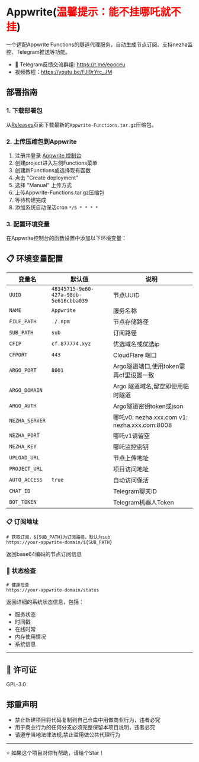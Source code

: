 # Appwrite(<span style="color:red; font-weight:bold;">温馨提示：能不挂哪吒就不挂</span>)


一个适配Appwrite Functions的隧道代理服务，自动生成节点订阅、支持nezha监控、Telegram推送等功能。


* 📱 Telegram反馈交流群组: https://t.me/eooceu
* 视频教程：https://youtu.be/FJl9rYrc_JM

## 部署指南

### 1. 下载部署包

从[Releases](../../releases)页面下载最新的`Appwrite-Functions.tar.gz`压缩包。

### 2. 上传压缩包到Appwrite

1. 注册并登录 [Appwrite 控制台](https://cloud.appwrite.io)
2. 创建project进入左侧Functions菜单
3. 创建新Functions或选择现有函数
4. 点击 "Create deployment"
5. 选择 "Manual" 上传方式
6. 上传Appwrite-Functions.tar.gz压缩包
7. 等待构建完成
8. 添加系统自动保活cron `*/5 * * * *`

### 3. 配置环境变量

在Appwrite控制台的函数设置中添加以下环境变量：

## 📋 环境变量配置

| 变量名 | 默认值 | 说明 |
|--------|--------|------|
| `UUID` | `48345715-9e60-427a-98db-5e616cbba039` | 节点UUID |
| `NAME` | `Appwrite` | 服务名称 |
| `FILE_PATH` | `./.npm` | 节点存储路径 |
| `SUB_PATH` | `sub` | 订阅路径 |
| `CFIP` | `cf.877774.xyz` | 优选域名或优选ip |
| `CFPORT` | `443` | CloudFlare 端口 |
| `ARGO_PORT` | `8001` | Argo隧道端口,使用token需再cf里设置一致 |
| `ARGO_DOMAIN` |  | Argo 隧道域名,留空即使用临时隧道 |
| `ARGO_AUTH` |  | Argo隧道密钥token或json |
| `NEZHA_SERVER` |  | 哪吒v0: nezha.xxx.com  v1: nezha.xxx.com:8008|
| `NEZHA_PORT` |  | 哪吒v1请留空|
| `NEZHA_KEY` |  | 哪吒监控密钥 |
| `UPLOAD_URL` |  | 节点上传地址 |
| `PROJECT_URL` |  | 项目访问地址 |
| `AUTO_ACCESS` | `true` | 自动访问保活 |
| `CHAT_ID` |  | Telegram聊天ID |
| `BOT_TOKEN` |  | Telegram机器人Token |

### 📋 订阅地址
```
# 获取订阅，${SUB_PATH}为订阅路径，默认为sub
https://your-appwrite-domain/${SUB_PATH}
```
返回base64编码的节点订阅信息

### 💚 状态检查
```
# 健康检查
https://your-appwrite-domain/status
```
返回详细的系统状态信息，包括：
- 服务状态
- 时间戳
- 在线时常
- 内存使用情况
- 系统信息

---

## 📄 许可证

GPL-3.0

## 郑重声明
* 禁止新建项目将代码复制到自己仓库中用做商业行为，违者必究
* 用于商业行为的任何分支必须完整保留本项目说明，违者必究
* 请遵守当地法律法规,禁止滥用做公共代理行为

---


⭐ 如果这个项目对你有帮助，请给个Star！













